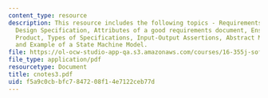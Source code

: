 ```yaml
---
content_type: resource
description: This resource includes the following topics - Requirements Specification,
  Design Specification, Attributes of a good requirements document, Ensuring a Successful
  Product, Types of Specifications, Input-Output Assertions, Abstract Model Specifications,
  and Example of a State Machine Model.
file: https://ol-ocw-studio-app-qa.s3.amazonaws.com/courses/16-355j-software-engineering-concepts-fall-2005/f5a9c0cbbfc7847208f14e7122ceb77d_cnotes3.pdf
file_type: application/pdf
resourcetype: Document
title: cnotes3.pdf
uid: f5a9c0cb-bfc7-8472-08f1-4e7122ceb77d
---
```

